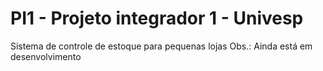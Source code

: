 # PI1 - Projeto integrador 1 - Univesp 

Sistema de controle de estoque para pequenas lojas
Obs.: Ainda está em desenvolvimento
